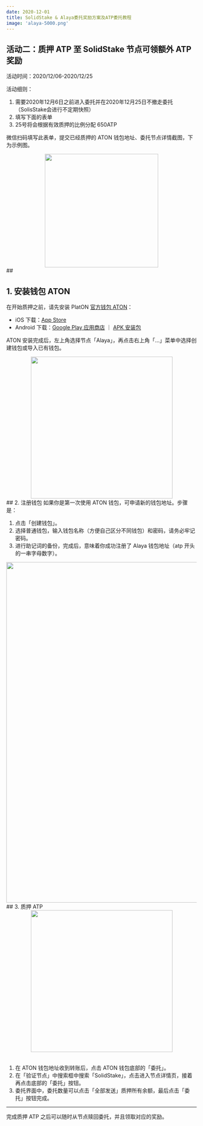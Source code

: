 ```yaml
---
date: 2020-12-01
title: SolidStake & Alaya委托奖励方案及ATP委托教程
image: 'alaya-5000.png'
---
```


## 活动二：质押 ATP 至 SolidStake 节点可领额外 ATP 奖励


活动时间：2020/12/06-2020/12/25


活动细则：

1. 需要2020年12月6日之前进入委托并在2020年12月25日不撤走委托（SolisStake会进行不定期快照）
1. 填写下面的表单
1. 25号将会根据有效质押的比例分配 650ATP



微信扫码填写此表单，提交已经质押的 ATON 钱包地址、委托节点详情截图，下为示例图。
<div style="text-align: center;"> <img src="https://cloud.solidstake.net/api/v3/file/get/26/SolidStake%E5%A7%94%E6%89%98%E5%A4%A7%E5%A5%96%E8%B5%9B%E7%99%BB%E8%AE%B0%E8%A1%A8_512.png?sign=z5soJ53yxF17R88JKzgjR1m4281iS3ZPY39V5ACk_Bs%3D%3A0" style="width: 300px;"> </div>
## 

## 1. 安装钱包 ATON
在开始质押之前，请先安装 PlatON [官方钱包 ATON](https://www.platon.network/developer)：

- iOS 下载：[App Store](https://apps.apple.com/cn/app/id1473112418)
- Android 下载：[Google Play 应用商店](https://play.google.com/store/apps/details?id=com.platon.aton) ｜ [APK 安装包](http://download.alaya.network/alaya/atonapk/0.13.4/PlatONNetwork/aton_android_v0.13.4.0.apk)

ATON 安装完成后，左上角选择节点「Alaya」，再点击右上角「…」菜单中选择创建钱包或导入已有钱包。
<div style="text-align: center;"><img src="https://cloud.solidstake.net/api/v3/file/get/31/alaya-wallet-01.png?sign=4fsd_3JsYDRaomJ18PGGtr4iVciTJiqApQWMNTpANS8%3D%3A0" style="width: 375px"></div>
## 2. 注册钱包
如果你是第一次使用 ATON 钱包，可申请新的钱包地址。步骤是：

1. 点击「创建钱包」。
1. 选择普通钱包，输入钱包名称（方便自己区分不同钱包）和密码，请务必牢记密码。
1. 进行助记词的备份，完成后，意味着你成功注册了 Alaya 钱包地址（atp 开头的一串字母数字）。

<div style="text-align: center;"><img src="https://cloud.solidstake.net/api/v3/file/get/30/alaya-wallet-02.png?sign=lPF7CAXoRBQwlZ7R8zpDxV3FH6dxV9_3iVmrpy2yh0A%3D%3A0" style="width: 900px"></div>
## 3. 质押 ATP
<div style="text-align: center;"><img src="https://cloud.solidstake.net/api/v3/file/get/29/alaya-wallet-03.png?sign=e_W9hG-n7PZbPfz2E4fG-3amUEafGGIriWLeqQe-W_k%3D%3A0" style="width: 375px"></div> 
 

1. 在 ATON 钱包地址收到转账后，点击 ATON 钱包底部的「委托」。
2. 在「验证节点」中搜索框中搜索「SolidStake」，点击进入节点详情页，接着再点击底部的「委托」按钮。
3. 委托界面中，委托数量可以点击「全部发送」质押所有余额，最后点击「委托」按钮完成。
 
--- 

完成质押 ATP 之后可以随时从节点赎回委托，并且领取对应的奖励。
